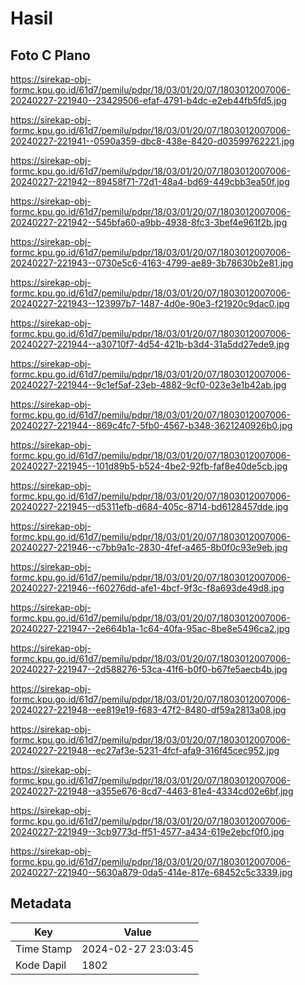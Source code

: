 # Hasil

## Foto C Plano

https://sirekap-obj-formc.kpu.go.id/61d7/pemilu/pdpr/18/03/01/20/07/1803012007006-20240227-221940--23429506-efaf-4791-b4dc-e2eb44fb5fd5.jpg

https://sirekap-obj-formc.kpu.go.id/61d7/pemilu/pdpr/18/03/01/20/07/1803012007006-20240227-221941--0590a359-dbc8-438e-8420-d03599762221.jpg

https://sirekap-obj-formc.kpu.go.id/61d7/pemilu/pdpr/18/03/01/20/07/1803012007006-20240227-221942--89458f71-72d1-48a4-bd69-449cbb3ea50f.jpg

https://sirekap-obj-formc.kpu.go.id/61d7/pemilu/pdpr/18/03/01/20/07/1803012007006-20240227-221942--545bfa60-a9bb-4938-8fc3-3bef4e961f2b.jpg

https://sirekap-obj-formc.kpu.go.id/61d7/pemilu/pdpr/18/03/01/20/07/1803012007006-20240227-221943--0730e5c6-4163-4799-ae89-3b78630b2e81.jpg

https://sirekap-obj-formc.kpu.go.id/61d7/pemilu/pdpr/18/03/01/20/07/1803012007006-20240227-221943--123997b7-1487-4d0e-90e3-f21920c9dac0.jpg

https://sirekap-obj-formc.kpu.go.id/61d7/pemilu/pdpr/18/03/01/20/07/1803012007006-20240227-221944--a30710f7-4d54-421b-b3d4-31a5dd27ede9.jpg

https://sirekap-obj-formc.kpu.go.id/61d7/pemilu/pdpr/18/03/01/20/07/1803012007006-20240227-221944--9c1ef5af-23eb-4882-9cf0-023e3e1b42ab.jpg

https://sirekap-obj-formc.kpu.go.id/61d7/pemilu/pdpr/18/03/01/20/07/1803012007006-20240227-221944--869c4fc7-5fb0-4567-b348-3621240926b0.jpg

https://sirekap-obj-formc.kpu.go.id/61d7/pemilu/pdpr/18/03/01/20/07/1803012007006-20240227-221945--101d89b5-b524-4be2-92fb-faf8e40de5cb.jpg

https://sirekap-obj-formc.kpu.go.id/61d7/pemilu/pdpr/18/03/01/20/07/1803012007006-20240227-221945--d5311efb-d684-405c-8714-bd6128457dde.jpg

https://sirekap-obj-formc.kpu.go.id/61d7/pemilu/pdpr/18/03/01/20/07/1803012007006-20240227-221946--c7bb9a1c-2830-4fef-a465-8b0f0c93e9eb.jpg

https://sirekap-obj-formc.kpu.go.id/61d7/pemilu/pdpr/18/03/01/20/07/1803012007006-20240227-221946--f60276dd-afe1-4bcf-9f3c-f8a693de49d8.jpg

https://sirekap-obj-formc.kpu.go.id/61d7/pemilu/pdpr/18/03/01/20/07/1803012007006-20240227-221947--2e664b1a-1c64-40fa-95ac-8be8e5496ca2.jpg

https://sirekap-obj-formc.kpu.go.id/61d7/pemilu/pdpr/18/03/01/20/07/1803012007006-20240227-221947--2d588276-53ca-41f6-b0f0-b67fe5aecb4b.jpg

https://sirekap-obj-formc.kpu.go.id/61d7/pemilu/pdpr/18/03/01/20/07/1803012007006-20240227-221948--ee819e19-f683-47f2-8480-df59a2813a08.jpg

https://sirekap-obj-formc.kpu.go.id/61d7/pemilu/pdpr/18/03/01/20/07/1803012007006-20240227-221948--ec27af3e-5231-4fcf-afa9-316f45cec952.jpg

https://sirekap-obj-formc.kpu.go.id/61d7/pemilu/pdpr/18/03/01/20/07/1803012007006-20240227-221948--a355e676-8cd7-4463-81e4-4334cd02e6bf.jpg

https://sirekap-obj-formc.kpu.go.id/61d7/pemilu/pdpr/18/03/01/20/07/1803012007006-20240227-221949--3cb9773d-ff51-4577-a434-619e2ebcf0f0.jpg

https://sirekap-obj-formc.kpu.go.id/61d7/pemilu/pdpr/18/03/01/20/07/1803012007006-20240227-221940--5630a879-0da5-414e-817e-68452c5c3339.jpg


## Metadata

| Key        | Value               |
| ---------- | ------------------- |
| Time Stamp | 2024-02-27 23:03:45 |
| Kode Dapil | 1802                |



